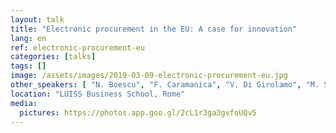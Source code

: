```yaml
---
layout: talk
title: "Electronic procurement in the EU: A case for innovation"
lang: en
ref: electronic-procurement-eu
categories: [talks]
tags: []
image: /assets/images/2019-03-09-electronic-procurement-eu.jpg
other_speakers: [ "N. Boescu", "F. Caramanica", "V. Di Girolamo", "M. Stefanini" ]
location: "LUISS Business School, Rome"
media:
  pictures: https://photos.app.goo.gl/2cL1r3ga3gvfoUQv5
---
```

